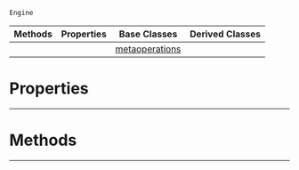  `Engine`

|Methods|Properties|Base Classes|Derived Classes|
|---|---|---|---|
| | |[metaoperations](https://plasmaengine.github.io/PlasmaDocs/Plasma1/C++/code_reference/class_reference/metaoperations.md)| |


 #  Properties


---  
 #  Methods


---  
 

 